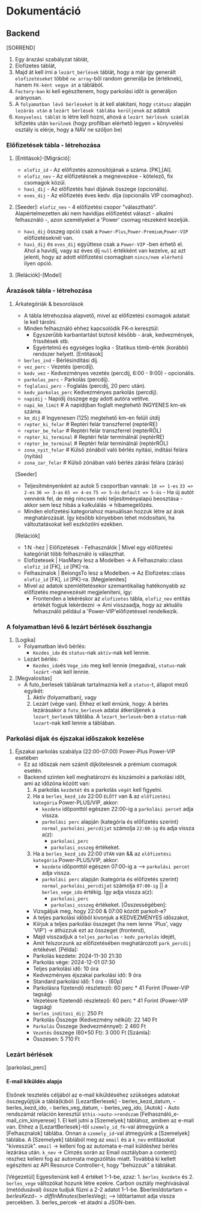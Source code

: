 # Dokumentáció




## Backend
[SORREND]
1. Egy árazási szabályzat táblát,
2. Elofizetes táblát,
3. Majd át kell írni a `lezárt_bérlések` táblát, hogy a már így generált `elofizetéseket` többé `ne array`-ből random generálja be (értéknek), hanem `FK-ként vegye át` a táblából.
4. `Factory-ban` ki kell egészítenem, hogy parkolási időt is generáljon arányosan.
5. A `folyamatban lévő bérléseket` is át kell alakítani, hogy `státusz` alapján `lezárás után` a `lezárt bérlések táblába kerüljenek` az adatok
6. `Konyvelesi táblát` is létre kell hozni, ahová a `lezárt bérlések számlák` kifizetés után `kerülnek` (hogy profilban elérhető legyen + könyvelési osztály is elérje, hogy a NAV ne szóljon be)


### Előfizetések tábla - létrehozása
1. [Entitások]-[Migráció]:
    - `elofiz_id` - Az előfizetés azonosítójának a száma. [PK],[AI].
    - `elofiz_nev` - Az előfizetésnek a megnevezése - kötelező, fix csomagok közül.
    - `havi_dij` - Az előfizetés havi díjának összege (opcionális).
    - `eves_dij` - Az előfizetés éves kedv. díja (opcionális VIP csomaghoz).

2. [Seeder]:
    `elofiz_nev` - 4 előfizetési csopor "választható". Alapértelmezetten aki nem havidíjas előfizetést választ - alkalmi felhasználó -, azon személyeket a 'Power' csomag részeként kezeljük.
    - `havi_dij` összeg opció csak a `Power-Plus`,`Power-Premium`,`Power-VIP` előfizetéseknél van.
    - `havi_dij` és `eves_dij` együttese csak a `Power-VIP` -ben érhető el.
    Ahol a havidíj, vagy az éves díj `null` értékként van kezelve, az azt jelenti, hogy az adott előfizetési csomagban `nincs/nem elérhető` ilyen opció.

3. [Relációk]-[Model]

### Árazások tábla - létrehozása
1.  Árkategóriák & besorolások 
    - A tábla létrehozása alapvető, mivel az előfizetési csomagok adatait le kell tárolni.
    - Minden felhasználó ehhez kapcsolódik FK-n keresztül:
        - Egyszerűbb karbantartást biztosít később - árak, kedvezmények, frissítések stb.
        - Egyértelmű és egységes logika - Statikus tömb-érték (korábbi) rendszer helyett.
    [Entitások]
    - `berles_ind` - Bérlésindítási díj.
    - `vez_perc` - Vezetés (percdíj).
    - `kedv_vez` - Kedvezményes vezetés (percdíj, 6:00 - 9:00) - opcionális.
    - `parkolas_perc` - Parkolás (percdíj).
    - `foglalasi_perc` - Foglalás (percdíj, 20 perc után).
    - `kedv_parkolas_perc` Kedvezményes parkolás (percdíj).
    - `napidij` - Napidíj összege egy adott autóra vetítve.
    - `napi_km_limit`                           # A napidíjban foglalt megtehető INGYENES km-ek száma.
    - `km_dij`                      # Ingyenesen (125) megtehető km-en felüli útdíj
    - `repter_ki_felar`             # Reptéri felár transzferrel (reptérRE)
    - `repter_be_felar`             # Reptéri felár transzferrel (reptérRŐL)
    - `repter_ki_terminal`       # Reptéri felár terminálnál (reptérRE)
    - `repter_be_terminal`       # Reptéri felár terminálnál (reptérRŐL)
    - `zona_nyit_felar`               # Külső zónából való bérlés nyitási, indítási felára (nyitás)
    - `zona_zar_felar`              # Külső zónában való bérlés zárási felára (zárás)

    [Seeder]
    - Teljesítményenként az autok 5 csoportban vannak:
            `18 => 1-es`
            `33 => 2-es`
            `36 => 3-as`
            `65 => 4-es`
            `75 => 5-ös`
            `default => 5-ös` - Ha új autót vennénk fel, de még nincsen neki teljesítményalapú beosztása - akkor sem lesz hibás a kalkulálás -> hibamegelőzés.
    - Minden elofizetési kategoriahoz manuálisan hozzuk létre az árak meghatározását. Így később könyebben lehet módosítani, ha változtatásokat kell eszközölni ezekben.

    [Relációk]
    - 1:N -hez | Előfizetések - Felhasználók | Mivel egy előfizetési kategóriát több felhasználó is választhat.
    - Elofizetesek | HasMany lesz a Modelben -> A Felhasznalo::class `elofiz_id` [FK], `id` [PK]-ra.
    - Felhasznalok | BelongsTo lesz a Modelben.-> Az Elofizetes::class `elofiz_id` [FK], `id` [PK]-ra.
    [Megjelenites]
    - Mivel az adatok szemléltetésekor szemantikailag hatékonyabb az előfizetés megnevezését megjeleníteni, így:
        - Frontenden a lekéréskor az `elofizetes` tábla, `elofiz_nev` entitás értékét fogjuk lekérdezni -> Ami visszaadja, hogy az aktuális felhasználó például a 'Power-VIP'előfizetéssel rendelkezik.

### A folyamatban lévő & lezárt bérlések összhangja
1.  [Logika]
    - Folyamatban lévő bérlés: 
        - `Kezdes_ido` és `status`-nak `aktív`-nak kell lennie.
    - Lezárt bérlés:
        - `Kezdes_ido`és `Vege_ido` meg kell lennie (megadva), `status`-nak `lezárt` -nak kell lennie.
2. [Megvalositas]
    - A futo_berlesek táblának tartalmaznia kell a `status`-t, állapot mező egyikét:
        1. Aktív (folyamatban), vagy
        2. Lezárt (vége van).
    Ehhez el kell érnünk, hogy:
        A bérlés lezárásakor a `futo_berlesek` adatai átkerüljenek a `lezart_berlesek` táblába.
        A `lezart_berlesek`-ben a `status`-nak `lezart`-nak kell lennie a táblában.

### Parkolási díjak és éjszakai időszakok kezelése
1. Éjszakai parkolás szabálya (22:00-07:00) Power-Plus Power-VIP esetében
    - Ez az időszak nem számít díjkötelesnek a prémium csomagok esetén.
    - Backend szinten kell meghatározni és kiszámolni a parkolási időt, ami az időzóna között van:
        1. A parkolás `kezdetét` és a parkolás `végét` kell figyelni.
        2. Ha a `berles_kezd_ido` 22:00 `ELŐTT` van & az `előfizetési kategória` Power-PLUS/VIP, akkor:
            - `kezdete` időponttól egészen 22:00-ig a `parkolási percet` adja vissza.
            - `parkolási perc` alapján (kategória és előfizetés szerint) `normal_parkolási_percdíjat` számolja `22:00-ig` és adja vissza a(z):
                - `parkolasi_perc`
                - `parkolasi_osszeg` értékeket.
        3. Ha a `berles_kezd_ido` 22:00 `UTÁN` van && az `előfizetési kategória` Power-PLUS/VIP, akkor:
            - `kezdete` időponttól egészen 07:00-ig a --> `parkolási percet` adja vissza.
            - `parkolási perc` alapján (kategória és előfizetés szerint) `normal_parkolási_percdíjat` számolja `07:00-ig` || a `berles_vege_ido` értékig. Így adja vissza a(z):
                - `parkolasi_perc`
                - `parkolasi_osszeg` értékeket.
        [Összességében]:
        - Vizsgáljuk meg, hogy 22:00 & 07:00 között parkolt-e?
        - A teljes parkolási időből kivonjuk a KEDVEZMÉNYES időszakot,
        - Kiírjuk a teljes parkolási összeget (ha nem lenne 'Plus', vagy 'VIP') -> áthúzzuk ezt az összeget (frontend),
        - Majd visszadjuk a `teljes_parkolas` - `kedv_parkolás` idejét, 
        - Amit felszorzunk az előfizetésében meghatározott `park_percdij` értékével.
        [Példa]:
        - Parkolás kezdete: 2024-11-30 21:30
        - Parkolás vége: 2024-12-01 07:30
        - Teljes parkolási idő: 10 óra
        - Kedvezményes éjszakai parkolási idő: 9 óra
        - Standard parkolási idő: 1 óra - (60p)
        - Parkolásra fizetendő részletező: 60 perc * 41 Forint (Power-VIP tagság)
        - Vezetésre fizetendő részletező: 60 perc * 41 Forint (Power-VIP tagság)
        - `berles_inditasi_dij`: 250 Ft
        - Parkolás Összege (Kedvezmény nélkül):  22 140 Ft
        - `Parkolás` Összege (kedvezménnyel):  2 460 Ft
        - `Vezetés` összege (60*50 Ft): 3 000 Ft
        [Számla]:
        - Összesen: 5 710 Ft




### Lezárt bérlések
[parkolasi_perc]

#### E-mail kiküldés alapja
Elsőnek tesztelés céljából az e-mail kiküldéséhez szükséges adatokat összegyűjtjük a táblá(k)ból:
[LezartBerlesek]
    - berles_kezd_datum,
    - berles_kezd_ido,
    - berles_veg_datum,
    - berles_veg_ido,
[Autok]
    - Auto rendszámát reláción keresztül `$this->auto->rendszam`
[Felhasználó_e-mail_cím_kinyerese]
    1. El kell jutni a [Szemelyek] táblához, amiben az e-mail van.
        Ehhez a [LezartBerlesek]-től `szemely_id_fk`-val átmegyünk a [Felhasznalok] táblába.
        Onnan a `szemely_id`-val átmegyünk a [Szemelyek] táblába.
        A [Szemelyek] táblából meg az `email` és a `k_nev` entitásokat "kivesszük".
        `email` -> kelleni fog az automata e-mail küldéshez bérlés lezárása után.
        `k_nev` -> Címzés során az Email osztályban a content() részhez kelleni fog az automata megszólítás miatt.
        Továbbá ki kellett egészíteni az API Resource Controller-t, hogy "behúzzuk" a táblákat.

[Végezetül]
    Egyesítenünk kell 4 értéket 1-1-be, azaz:
        1. `berles_kezdete` és 
        2. `berles_vege` változókat hozunk létre ezekre.
            Carbon osztály meghívásával (metódusával) össze tudjuk fűzni a 2-2 adatot 1-1-be.
            $berlesIdotartam = $berlesKezd->diffInMinutes($berlesVeg); --> Időtartamot adja vissza percekben.
        3. berles_percek -et átadni a JSON-ben.

